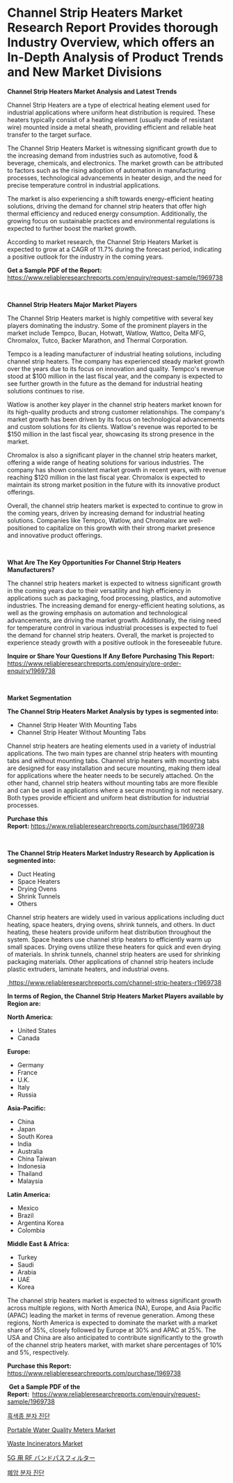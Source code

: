 <p><h1>Channel Strip Heaters Market Research Report Provides thorough Industry Overview, which offers an In-Depth Analysis of Product Trends and New Market Divisions</h1></p><p><strong>Channel Strip Heaters Market Analysis and Latest Trends</strong></p>
<p><p>Channel Strip Heaters are a type of electrical heating element used for industrial applications where uniform heat distribution is required. These heaters typically consist of a heating element (usually made of resistant wire) mounted inside a metal sheath, providing efficient and reliable heat transfer to the target surface.</p><p>The Channel Strip Heaters Market is witnessing significant growth due to the increasing demand from industries such as automotive, food & beverage, chemicals, and electronics. The market growth can be attributed to factors such as the rising adoption of automation in manufacturing processes, technological advancements in heater design, and the need for precise temperature control in industrial applications.</p><p>The market is also experiencing a shift towards energy-efficient heating solutions, driving the demand for channel strip heaters that offer high thermal efficiency and reduced energy consumption. Additionally, the growing focus on sustainable practices and environmental regulations is expected to further boost the market growth.</p><p>According to market research, the Channel Strip Heaters Market is expected to grow at a CAGR of 11.7% during the forecast period, indicating a positive outlook for the industry in the coming years.</p></p>
<p><strong>Get a Sample PDF of the Report:&nbsp;</strong> <a href="https://www.reliableresearchreports.com/enquiry/request-sample/1969738">https://www.reliableresearchreports.com/enquiry/request-sample/1969738</a></p>
<p>&nbsp;</p>
<p><strong>Channel Strip Heaters Major Market Players</strong></p>
<p><p>The Channel Strip Heaters market is highly competitive with several key players dominating the industry. Some of the prominent players in the market include Tempco, Bucan, Hotwatt, Watlow, Wattco, Delta MFG, Chromalox, Tutco, Backer Marathon, and Thermal Corporation.</p><p>Tempco is a leading manufacturer of industrial heating solutions, including channel strip heaters. The company has experienced steady market growth over the years due to its focus on innovation and quality. Tempco's revenue stood at $100 million in the last fiscal year, and the company is expected to see further growth in the future as the demand for industrial heating solutions continues to rise.</p><p>Watlow is another key player in the channel strip heaters market known for its high-quality products and strong customer relationships. The company's market growth has been driven by its focus on technological advancements and custom solutions for its clients. Watlow's revenue was reported to be $150 million in the last fiscal year, showcasing its strong presence in the market.</p><p>Chromalox is also a significant player in the channel strip heaters market, offering a wide range of heating solutions for various industries. The company has shown consistent market growth in recent years, with revenue reaching $120 million in the last fiscal year. Chromalox is expected to maintain its strong market position in the future with its innovative product offerings.</p><p>Overall, the channel strip heaters market is expected to continue to grow in the coming years, driven by increasing demand for industrial heating solutions. Companies like Tempco, Watlow, and Chromalox are well-positioned to capitalize on this growth with their strong market presence and innovative product offerings.</p></p>
<p>&nbsp;</p>
<p><strong>What Are The Key Opportunities For Channel Strip Heaters Manufacturers?</strong></p>
<p><p>The channel strip heaters market is expected to witness significant growth in the coming years due to their versatility and high efficiency in applications such as packaging, food processing, plastics, and automotive industries. The increasing demand for energy-efficient heating solutions, as well as the growing emphasis on automation and technological advancements, are driving the market growth. Additionally, the rising need for temperature control in various industrial processes is expected to fuel the demand for channel strip heaters. Overall, the market is projected to experience steady growth with a positive outlook in the foreseeable future.</p></p>
<p><strong>Inquire or Share Your Questions If Any Before Purchasing This Report:</strong> <a href="https://www.reliableresearchreports.com/enquiry/pre-order-enquiry/1969738">https://www.reliableresearchreports.com/enquiry/pre-order-enquiry/1969738</a></p>
<p>&nbsp;</p>
<p><strong>Market Segmentation</strong></p>
<p><strong>The Channel Strip Heaters Market Analysis by types is segmented into:</strong></p>
<p><ul><li>Channel Strip Heater With Mounting Tabs</li><li>Channel Strip Heater Without Mounting Tabs</li></ul></p>
<p><p>Channel strip heaters are heating elements used in a variety of industrial applications. The two main types are channel strip heaters with mounting tabs and without mounting tabs. Channel strip heaters with mounting tabs are designed for easy installation and secure mounting, making them ideal for applications where the heater needs to be securely attached. On the other hand, channel strip heaters without mounting tabs are more flexible and can be used in applications where a secure mounting is not necessary. Both types provide efficient and uniform heat distribution for industrial processes.</p></p>
<p><strong>Purchase this Report:&nbsp;</strong><a href="https://www.reliableresearchreports.com/purchase/1969738">https://www.reliableresearchreports.com/purchase/1969738</a></p>
<p>&nbsp;</p>
<p><strong>The Channel Strip Heaters Market Industry Research by Application is segmented into:</strong></p>
<p><ul><li>Duct Heating</li><li>Space Heaters</li><li>Drying Ovens</li><li>Shrink Tunnels</li><li>Others</li></ul></p>
<p><p>Channel strip heaters are widely used in various applications including duct heating, space heaters, drying ovens, shrink tunnels, and others. In duct heating, these heaters provide uniform heat distribution throughout the system. Space heaters use channel strip heaters to efficiently warm up small spaces. Drying ovens utilize these heaters for quick and even drying of materials. In shrink tunnels, channel strip heaters are used for shrinking packaging materials. Other applications of channel strip heaters include plastic extruders, laminate heaters, and industrial ovens.</p></p>
<p><a href="https://www.reliableresearchreports.com/channel-strip-heaters-r1969738">&nbsp;https://www.reliableresearchreports.com/channel-strip-heaters-r1969738</a></p>
<p><strong>In terms of Region, the Channel Strip Heaters Market Players available by Region are:</strong></p>
<p>
    <p> <strong> North America: </strong>
        <ul>
            <li>United States</li>
            <li>Canada</li>
        </ul>
        </p> 
    <p> <strong> Europe: </strong>
        <ul>
            <li>Germany</li>
            <li>France</li>
            <li>U.K.</li>
            <li>Italy</li>
            <li>Russia</li>
        </ul>
        </p> 
    <p> <strong> Asia-Pacific: </strong>
        <ul>
            <li>China</li>
            <li>Japan</li>
            <li>South Korea</li>
            <li>India</li>
            <li>Australia</li>
            <li>China Taiwan</li>
            <li>Indonesia</li>
            <li>Thailand</li>
            <li>Malaysia</li>
        </ul>
        </p> 
    <p> <strong> Latin America: </strong>
        <ul>
            <li>Mexico</li>
            <li>Brazil</li>
            <li>Argentina Korea</li>
            <li>Colombia</li>
        </ul>
        </p> 
    <p> <strong> Middle East & Africa: </strong>
        <ul>
            <li>Turkey</li>
            <li>Saudi</li>
            <li>Arabia</li>
            <li>UAE</li>
            <li>Korea</li>
        </ul>
    </p>
    </p>
<p><p>The channel strip heaters market is expected to witness significant growth across multiple regions, with North America (NA), Europe, and Asia Pacific (APAC) leading the market in terms of revenue generation. Among these regions, North America is expected to dominate the market with a market share of 35%, closely followed by Europe at 30% and APAC at 25%. The USA and China are also anticipated to contribute significantly to the growth of the channel strip heaters market, with market share percentages of 10% and 5%, respectively.</p></p>
<p><strong>Purchase this Report: </strong><a href="https://www.reliableresearchreports.com/purchase/1969738">https://www.reliableresearchreports.com/purchase/1969738</a></p>
<p>&nbsp;<strong>Get a Sample PDF of the Report:&nbsp;&nbsp;</strong><a href="https://www.reliableresearchreports.com/enquiry/request-sample/1969738">https://www.reliableresearchreports.com/enquiry/request-sample/1969738</a></p>
<p><strong></strong></p>
<p><p><a href="https://github.com/Maeennan456456/Market-Research-Report-List-2/blob/main/2788419169603.md">흑색종 분자 진단</a></p><p><a href="https://github.com/kimjmgeh81/Market-Research-Report-List-1/blob/main/portable-water-quality-meters-market.md">Portable Water Quality Meters Market</a></p><p><a href="https://github.com/kmtkihkn89/Market-Research-Report-List-1/blob/main/waste-incinerators-market.md">Waste Incinerators Market</a></p><p><a href="https://github.com/LuzHills1972/Market-Research-Report-List-1/blob/main/1503095158104.md">5G 用 RF バンドパスフィルター</a></p><p><a href="https://github.com/vsap75a286l/Market-Research-Report-List-2/blob/main/5175749169602.md">폐암 분자 진단</a></p></p>